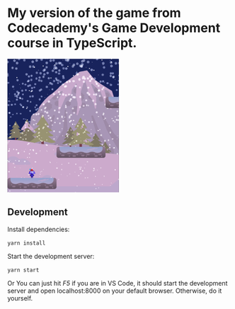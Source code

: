 # My version of the game from Codecademy's Game Development course in TypeScript.

<img src='./ss/localhost_8000_.png' width='50%'>

## Development

Install dependencies:

```
yarn install
```

Start the development server:

```
yarn start
```

Or You can just hit _F5_ if you are in VS Code, it should start the development server and open localhost:8000 on your default browser. Otherwise, do it yourself.